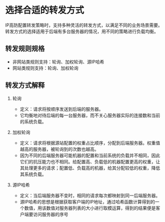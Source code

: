 # 选择合适的转发方式

IP高防配置转发策略时，支持多种灵活的转发方式，以满足不同的业务场景需要。
转发方式的选择适用于后端有多台服务器的情况，用不同的策略进行负载均衡。

## 转发规则规格

- 非网站类规则支持：轮询、加权轮询、源IP哈希
- 网站类规则支持：轮询、加权轮询

## 转发方式解释

1. 轮询
    - 定义：请求将按顺序发送到后端的服务器。
    - 它均衡地对待后端的每一台服务器，而不关心服务器实际的连接数和当前的系统负载。

2. 加权轮询
    - 定义：请求将根据源站配置的权重占比顺序，分配到后端服务器。权重值越高的服务器，被轮询到的次数也越高。　　
    - 因为不同的后端服务器可能机器的配置和当前系统的负载并不相同，因此它们的抗压能力也不相同。给配置高、负载低的机器配置更高的权重，让其处理更多的请求；配置低、负载高的机器，给其分配较低的权重，降低其系统负载。

3. 源IP哈希
    - 定义：当后端服务器不变时，相同的请求每次都映射到同一后端服务器。
    - 源IP哈希的思想是根据获取客户端的IP地址，通过哈希函数计算得到的一个数值，用该数值对服务器列表的大小进行取模运算，得到的结果便是客户端要访问服务器的序号

